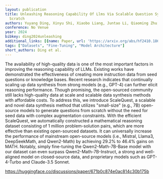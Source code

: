 ```yaml
---
layout: publication
title: Unleashing Reasoning Capability Of Llms Via Scalable Question Synthesis From
  Scratch
authors: Yuyang Ding, Xinyu Shi, Xiaobo Liang, Juntao Li, Qiaoming Zhu, Min Zhang
conference: No Venue
year: 2024
bibkey: ding2024unleashing
additional_links: [{name: Paper, url: 'https://arxiv.org/abs/hf2410.18693'}]
tags: ["Datasets", "Fine-Tuning", "Model Architecture"]
short_authors: Ding et al.
---
```

The availability of high-quality data is one of the most important factors in improving the reasoning capability of LLMs. Existing works have demonstrated the effectiveness of creating more instruction data from seed questions or knowledge bases. Recent research indicates that continually scaling up data synthesis from strong models (e.g., GPT-4) can further elicit reasoning performance. Though promising, the open-sourced community still lacks high-quality data at scale and scalable data synthesis methods with affordable costs. To address this, we introduce ScaleQuest, a scalable and novel data synthesis method that utilizes "small-size" (e.g., 7B) open-source models to generate questions from scratch without the need for seed data with complex augmentation constraints. With the efficient ScaleQuest, we automatically constructed a mathematical reasoning dataset consisting of 1 million problem-solution pairs, which are more effective than existing open-sourced datasets. It can universally increase the performance of mainstream open-source models (i.e., Mistral, Llama3, DeepSeekMath, and Qwen2-Math) by achieving 29.2% to 46.4% gains on MATH. Notably, simply fine-tuning the Qwen2-Math-7B-Base model with our dataset can even surpass Qwen2-Math-7B-Instruct, a strong and well-aligned model on closed-source data, and proprietary models such as GPT-4-Turbo and Claude-3.5 Sonnet.

https://huggingface.co/discussions/paper/671b0c874e0ac814c30b175b